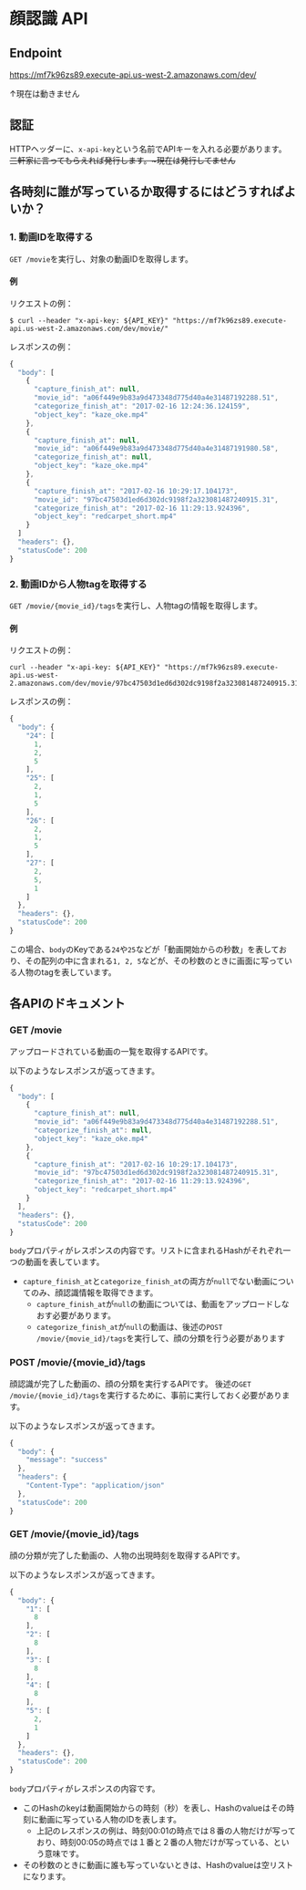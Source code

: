 # 顔認識 API

## Endpoint

https://mf7k96zs89.execute-api.us-west-2.amazonaws.com/dev/

↑現在は動きません

## 認証

HTTPヘッダーに、`x-api-key`という名前でAPIキーを入れる必要があります。
~~三軒家に言ってもらえれば発行します。~現在は発行してません~~

## 各時刻に誰が写っているか取得するにはどうすればよいか？
### 1. 動画IDを取得する

`GET /movie`を実行し、対象の動画IDを取得します。

#### 例

リクエストの例：
```shell
$ curl --header "x-api-key: ${API_KEY}" "https://mf7k96zs89.execute-api.us-west-2.amazonaws.com/dev/movie/"
```

レスポンスの例：
```javascript
{
  "body": [
    {
      "capture_finish_at": null,
      "movie_id": "a06f449e9b83a9d473348d775d40a4e31487192288.51",
      "categorize_finish_at": "2017-02-16 12:24:36.124159",
      "object_key": "kaze_oke.mp4"
    },
    {
      "capture_finish_at": null,
      "movie_id": "a06f449e9b83a9d473348d775d40a4e31487191980.58",
      "categorize_finish_at": null,
      "object_key": "kaze_oke.mp4"
    },
    {
      "capture_finish_at": "2017-02-16 10:29:17.104173",
      "movie_id": "97bc47503d1ed6d302dc9198f2a323081487240915.31",
      "categorize_finish_at": "2017-02-16 11:29:13.924396",
      "object_key": "redcarpet_short.mp4"
    }
  ]
  "headers": {},
  "statusCode": 200
}
```

### 2. 動画IDから人物tagを取得する

`GET /movie/{movie_id}/tags`を実行し、人物tagの情報を取得します。

#### 例

リクエストの例：
```shell
curl --header "x-api-key: ${API_KEY}" "https://mf7k96zs89.execute-api.us-west-2.amazonaws.com/dev/movie/97bc47503d1ed6d302dc9198f2a323081487240915.31/tags"
```

レスポンスの例：
```javascript
{
  "body": {
    "24": [
      1,
      2,
      5
    ],
    "25": [
      2,
      1,
      5
    ],
    "26": [
      2,
      1,
      5
    ],
    "27": [
      2,
      5,
      1
    ]
  },
  "headers": {},
  "statusCode": 200
}
```

この場合、`body`のKeyである`24`や`25`などが「動画開始からの秒数」を表しており、その配列の中に含まれる`1, 2, 5`などが、その秒数のときに画面に写っている人物のtagを表しています。

## 各APIのドキュメント

### GET /movie

アップロードされている動画の一覧を取得するAPIです。

以下のようなレスポンスが返ってきます。

```javascript
{
  "body": [
    {
      "capture_finish_at": null,
      "movie_id": "a06f449e9b83a9d473348d775d40a4e31487192288.51",
      "categorize_finish_at": null,
      "object_key": "kaze_oke.mp4"
    },
    {
      "capture_finish_at": "2017-02-16 10:29:17.104173",
      "movie_id": "97bc47503d1ed6d302dc9198f2a323081487240915.31",
      "categorize_finish_at": "2017-02-16 11:29:13.924396",
      "object_key": "redcarpet_short.mp4"
    }
  ],
  "headers": {},
  "statusCode": 200
}
```

`body`プロパティがレスポンスの内容です。リストに含まれるHashがそれぞれ一つの動画を表しています。

- `capture_finish_at`と`categorize_finish_at`の両方が`null`でない動画についてのみ、顔認識情報を取得できます。
    - `capture_finish_at`が`null`の動画については、動画をアップロードしなおす必要があります。
    - `categorize_finish_at`が`null`の動画は、後述の`POST /movie/{movie_id}/tags`を実行して、顔の分類を行う必要があります

### POST /movie/{movie\_id}/tags

顔認識が完了した動画の、顔の分類を実行するAPIです。
後述の`GET /movie/{movie_id}/tags`を実行するために、事前に実行しておく必要があります。

以下のようなレスポンスが返ってきます。

```javascript
{
  "body": {
    "message": "success"
  },
  "headers": {
    "Content-Type": "application/json"
  },
  "statusCode": 200
}
```

### GET /movie/{movie\_id}/tags

顔の分類が完了した動画の、人物の出現時刻を取得するAPIです。

以下のようなレスポンスが返ってきます。

```javascript
{
  "body": {
    "1": [
      8
    ],
    "2": [
      8
    ],
    "3": [
      8
    ],
    "4": [
      8
    ],
    "5": [
      2,
      1
    ]
  },
  "headers": {},
  "statusCode": 200
}
```

`body`プロパティがレスポンスの内容です。

- このHashのkeyは動画開始からの時刻（秒）を表し、Hashのvalueはその時刻に動画に写っている人物のIDを表します。
    - 上記のレスポンスの例は、時刻00:01の時点では８番の人物だけが写っており、時刻00:05の時点では１番と２番の人物だけが写っている、という意味です。
- その秒数のときに動画に誰も写っていないときは、Hashのvalueは空リストになります。
